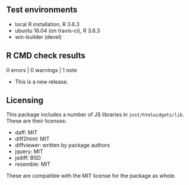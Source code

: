 ## Test environments
* local R installation, R 3.6.3
* ubuntu 16.04 (on travis-ci), R 3.6.3
* win-builder (devel)

## R CMD check results

0 errors | 0 warnings | 1 note

* This is a new release.

## Licensing

This package includes a number of JS libraries in `inst/htmlwidgets/lib`. These are their licenses:

* daff: MIT 
* diff2html: MIT
* diffviewer: written by package authors
* jquery: MIT
* jsdiff: BSD 
* resemble: MIT

These are compatible with the MIT license for the package as whole.
